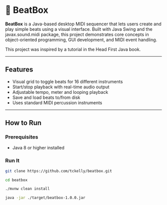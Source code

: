 # 🥁 BeatBox

**BeatBox** is a Java-based desktop MIDI sequencer that lets users create and play simple beats using a visual
interface. Built with Java Swing and the javax.sound.midi package, this project demonstrates core concepts in
object-oriented programming, GUI development, and MIDI event handling.

This project was inspired by a tutorial in the Head First Java book.

---

## Features

- Visual grid to toggle beats for 16 different instruments
- Start/stop playback with real-time audio output
- Adjustable tempo, meter and looping playback
- Save and load beats to/from disk
- Uses standard MIDI percussion instruments

---

## How to Run

### Prerequisites
- Java 8 or higher installed

### Run It
```bash
git clone https://github.com/tckelly/beatbox.git

cd beatbox

./mvnw clean install

java -jar ./target/beatbox-1.0.0.jar